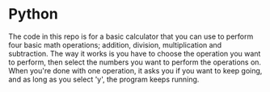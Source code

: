 # Python
The code in this repo is for a basic calculator that you can use to perform four basic math operations; addition, division, multiplication and subtraction. 
The way it works is you have to choose the operation you want to perform, then select the numbers you want to perform the operations on. 
When you're done with one operation, it asks you if you want to keep going, and as long as you select 'y', the program keeps running. 
